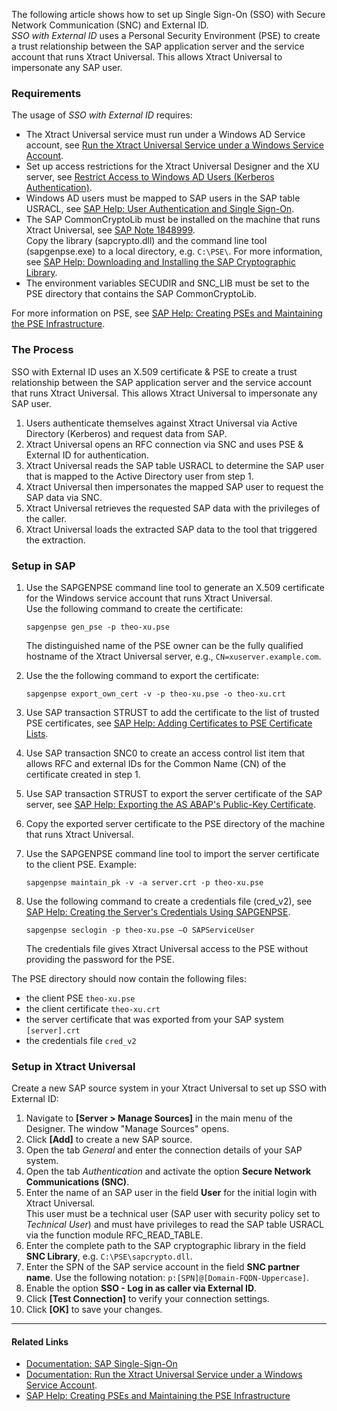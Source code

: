 The following article shows how to set up Single Sign-On (SSO) with Secure Network Communication (SNC) and External ID.\
*SSO with External ID* uses a Personal Security Environment (PSE) to create a trust relationship between the SAP application server and the service account that runs Xtract Universal. This allows Xtract Universal to impersonate any SAP user.

### Requirements

The usage of *SSO with External ID* requires:

- The Xtract Universal service must run under a Windows AD Service account, see [Run the Xtract Universal Service under a Windows Service Account](../../documentation/server/service-account/).
- Set up access restrictions for the Xtract Universal Designer and the XU server, see [Restrict Access to Windows AD Users (Kerberos Authentication)](../../documentation/access-restrictions/restrict-server-access/#restrict-access-to-windows-ad-users-kerberos-authentication).
- Windows AD users must be mapped to SAP users in the SAP table USRACL, see [SAP Help: User Authentication and Single Sign-On](https://help.sap.com/docs/SAP_NETWEAVER_750/e815bb97839a4d83be6c4fca48ee5777/e54344b6d24a05408ca4faa94554e851.html?locale=en-US).
- The SAP CommonCryptoLib must be installed on the machine that runs Xtract Universal, see [SAP Note 1848999](https://launchpad.support.sap.com/#/notes/1848999).\
  Copy the library (sapcrypto.dll) and the command line tool (sapgenpse.exe) to a local directory, e.g. `C:\PSE\`. For more information, see [SAP Help: Downloading and Installing the SAP Cryptographic Library](https://help.sap.com/docs/SAP_IDENTITY_MANAGEMENT/4773a9ae1296411a9d5c24873a8d418c/3d4ece540ae64e30997498025e37f686.html?locale=en-US).
- The environment variables SECUDIR and SNC_LIB must be set to the PSE directory that contains the SAP CommonCryptoLib.

For more information on PSE, see [SAP Help: Creating PSEs and Maintaining the PSE Infrastructure](https://help.sap.com/doc/saphelp_nw73ehp1/7.31.19/en-us/59/6b653a0c52425fe10000000a114084/frameset.htm).

### The Process

SSO with External ID uses an X.509 certificate & PSE to create a trust relationship between the SAP application server and the service account that runs Xtract Universal. This allows Xtract Universal to impersonate any SAP user.

1. Users authenticate themselves against Xtract Universal via Active Directory (Kerberos) and request data from SAP.
1. Xtract Universal opens an RFC connection via SNC and uses PSE & External ID for authentication.
1. Xtract Universal reads the SAP table USRACL to determine the SAP user that is mapped to the Active Directory user from step 1.
1. Xtract Universal then impersonates the mapped SAP user to request the SAP data via SNC.
1. Xtract Universal retrieves the requested SAP data with the privileges of the caller.
1. Xtract Universal loads the extracted SAP data to the tool that triggered the extraction.

### Setup in SAP

1. Use the SAPGENPSE command line tool to generate an X.509 certificate for the Windows service account that runs Xtract Universal.\
   Use the following command to create the certificate:

   ```console
   sapgenpse gen_pse -p theo-xu.pse

   ```

   The distinguished name of the PSE owner can be the fully qualified hostname of the Xtract Universal server, e.g., `CN=xuserver.example.com`.

1. Use the the following command to export the certificate:

   ```console
   sapgenpse export_own_cert -v -p theo-xu.pse -o theo-xu.crt

   ```

1. Use SAP transaction STRUST to add the certificate to the list of trusted PSE certificates, see [SAP Help: Adding Certificates to PSE Certificate Lists](https://help.sap.com/docs/SAP_NETWEAVER_750/280f016edb8049e998237fcbd80558e7/798e9421e00b4dc1ade3d4199ac60837-35.html?locale=en-US).

1. Use SAP transaction SNC0 to create an access control list item that allows RFC and external IDs for the Common Name (CN) of the certificate created in step 1.

1. Use SAP transaction STRUST to export the server certificate of the SAP server, see [SAP Help: Exporting the AS ABAP's Public-Key Certificate](https://help.sap.com/saphelp_SNC700_ehp01/helpdata/en/47/d84e3c719d1742e10000000a11405a/frameset.htm).

1. Copy the exported server certificate to the PSE directory of the machine that runs Xtract Universal.

1. Use the SAPGENPSE command line tool to import the server certificate to the client PSE. Example:

   ```console
   sapgenpse maintain_pk -v -a server.crt -p theo-xu.pse

   ```

1. Use the following command to create a credentials file (cred_v2), see [SAP Help: Creating the Server's Credentials Using SAPGENPSE](https://help.sap.com/saphelp_snc70/helpdata/en/32/ce2e3ad962a51ae10000000a11402f/frameset.htm).

   ```console
   sapgenpse seclogin -p theo-xu.pse –O SAPServiceUser

   ```

   The credentials file gives Xtract Universal access to the PSE without providing the password for the PSE.

The PSE directory should now contain the following files:

- the client PSE `theo-xu.pse`
- the client certificate `theo-xu.crt`
- the server certificate that was exported from your SAP system `[server].crt`
- the credentials file `cred_v2`

### Setup in Xtract Universal

Create a new SAP source system in your Xtract Universal to set up SSO with External ID:

1. Navigate to **[Server > Manage Sources]** in the main menu of the Designer. The window "Manage Sources" opens.
1. Click **[Add]** to create a new SAP source.
1. Open the tab *General* and enter the connection details of your SAP system.
1. Open the tab *Authentication* and activate the option **Secure Network Communications (SNC)**.
1. Enter the name of an SAP user in the field **User** for the initial login with Xtract Universal.\
   This user must be a technical user (SAP user with security policy set to *Technical User*) and must have privileges to read the SAP table USRACL via the function module RFC_READ_TABLE.
1. Enter the complete path to the SAP cryptographic library in the field **SNC Library**, e.g. `C:\PSE\sapcrypto.dll`.
1. Enter the SPN of the SAP service account in the field **SNC partner name**. Use the following notation: `p:[SPN]@[Domain-FQDN-Uppercase]`.
1. Enable the option **SSO - Log in as caller via External ID**.
1. Click **[Test Connection]** to verify your connection settings.
1. Click **[OK]** to save your changes.

______________________________________________________________________

#### Related Links

- [Documentation: SAP Single-Sign-On](../../documentation/sap-connection/#single-sign-on-sso)
- [Documentation: Run the Xtract Universal Service under a Windows Service Account](../../documentation/server/service-account/).
- [SAP Help: Creating PSEs and Maintaining the PSE Infrastructure](https://help.sap.com/doc/saphelp_nw73ehp1/7.31.19/en-us/59/6b653a0c52425fe10000000a114084/frameset.htm)
